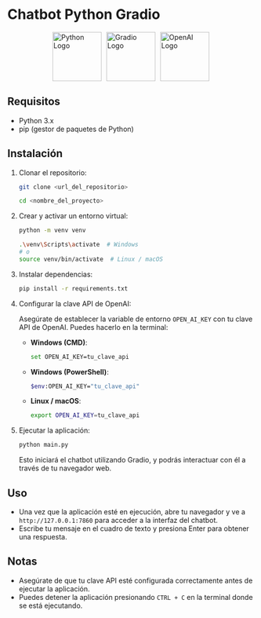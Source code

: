 # Chatbot Python Gradio

<div
style="display: grid; place-content: center; grid-auto-flow: column; gap:10px">
<img src="https://upload.wikimedia.org/wikipedia/commons/thumb/c/c3/Python-logo-notext.svg/1869px-Python-logo-notext.svg.png" alt="Python Logo" width="100"/>
<img src="https://seeklogo.com/images/G/gradio-icon-logo-908AE1836C-seeklogo.com.png" alt="Gradio Logo" width="100"/>
<img src="https://static.vecteezy.com/system/resources/previews/022/227/364/non_2x/openai-chatgpt-logo-icon-free-png.png" alt="OpenAI Logo" width="100"/>
</div>

## Requisitos

- Python 3.x
- pip (gestor de paquetes de Python)

## Instalación

1. Clonar el repositorio:

   ```bash
   git clone <url_del_repositorio>
   ```

   ```bash
   cd <nombre_del_proyecto>
   ```

2. Crear y activar un entorno virtual:

   ```bash
   python -m venv venv
   ```

   ```bash
   .\venv\Scripts\activate  # Windows
   # o
   source venv/bin/activate  # Linux / macOS
   ```

3. Instalar dependencias:

   ```bash
   pip install -r requirements.txt
   ```

4. Configurar la clave API de OpenAI:

   Asegúrate de establecer la variable de entorno `OPEN_AI_KEY` con tu clave API de OpenAI. Puedes hacerlo en la terminal:

   - **Windows (CMD)**:

     ```bash
     set OPEN_AI_KEY=tu_clave_api
     ```

   - **Windows (PowerShell)**:

     ```bash
     $env:OPEN_AI_KEY="tu_clave_api"
     ```

   - **Linux / macOS**:
     ```bash
     export OPEN_AI_KEY=tu_clave_api
     ```

5. Ejecutar la aplicación:

   ```bash
   python main.py
   ```

   Esto iniciará el chatbot utilizando Gradio, y podrás interactuar con él a través de tu navegador web.

## Uso

- Una vez que la aplicación esté en ejecución, abre tu navegador y ve a `http://127.0.0.1:7860` para acceder a la interfaz del chatbot.
- Escribe tu mensaje en el cuadro de texto y presiona Enter para obtener una respuesta.

## Notas

- Asegúrate de que tu clave API esté configurada correctamente antes de ejecutar la aplicación.
- Puedes detener la aplicación presionando `CTRL + C` en la terminal donde se está ejecutando.
